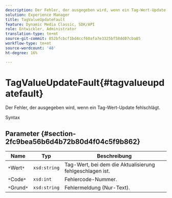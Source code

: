 ```yaml
---
description: Der Fehler, der ausgegeben wird, wenn ein Tag-Wert-Update fehlschlägt.
solution: Experience Manager
title: TagValueUpdateFault
feature: Dynamic Media Classic, SDK/API
role: Entwickler, Administrator
translation-type: tm+mt
source-git-commit: 052bfcbcf1bd4ccf60afa7e3325bf58dd07cba85
workflow-type: tm+mt
source-wordcount: '48'
ht-degree: 16%

---
```



# TagValueUpdateFault{#tagvalueupdatefault}

Der Fehler, der ausgegeben wird, wenn ein Tag-Wert-Update fehlschlägt.

Syntax

## Parameter {#section-2fc9bea56b6d4b72b80d4f04c5f9b862}

| Name | Typ | Beschreibung |
|---|---|---|
| `*`Wert`*` | `xsd:string` | Tag-Wert, bei dem die Aktualisierung fehlgeschlagen ist. |
| `*`Code`*` | `xsd:int` | Fehlercode-Nummer. |
| `*`Grund`*` | `xsd:string` | Fehlermeldung (Nur-Text). |

